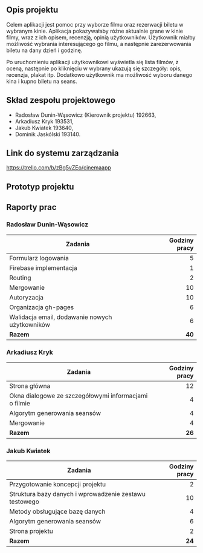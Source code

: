 ## Opis projektu

Celem aplikacji jest pomoc przy wyborze filmu oraz rezerwacji biletu w wybranym kinie. Aplikacja pokazywałaby różne aktualnie grane w kinie filmy, wraz z ich opisem, recenzją, opinią użytkowników. Użytkownik miałby możliwość wybrania interesującego go filmu, a następnie zarezerwowania biletu na dany dzień i godzinę.

Po uruchomieniu aplikacji użytkownikowi wyświetla się lista filmów, z oceną, następnie po kliknięciu w wybrany ukazują się szczegóły: opis, recenzja, plakat itp. Dodatkowo użytkownik ma możliwość wyboru danego kina i kupno biletu na seans.

## Skład zespołu projektowego

- Radosław Dunin-Wąsowicz (Kierownik projektu) 192663,
- Arkadiusz Kryk 193531,
- Jakub Kwiatek 193640,
- Dominik Jaskólski 193140.

## Link do systemu zarządzania

https://trello.com/b/zBg5vZEo/cinemaapp

## Prototyp projektu

## Raporty prac

### Radosław Dunin-Wąsowicz

|Zadania|Godziny pracy|
|---|---:|
|Formularz logowania|5|
|Firebase implementacja|1|
|Routing|2|
|Mergowanie|10|
|Autoryzacja|10|
|Organizacja gh-pages|6|
|Walidacja email, dodawanie nowych użytkowników|6|
|**Razem**|**40**|

### Arkadiusz Kryk

|Zadania|Godziny pracy|
|---|---:|
|Strona główna|12|
|Okna dialogowe ze szczegółowymi informacjami o filmie|4|
|Algorytm generowania seansów|4|
|Mergowanie|4|
|**Razem**|**26**|

### Jakub Kwiatek


|Zadania|Godziny pracy|
|---|---:|
|Przygotowanie koncepcji projektu|2|
|Struktura bazy danych i wprowadzenie zestawu testowego|10|
|Metody obsługujące bazę danych|4|
|Algorytm generowania seansów|6|
|Strona projektu|2|
|**Razem**|**24**|
